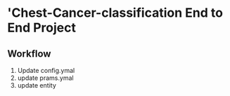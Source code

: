 # 'Chest-Cancer-classification End to  End Project 


## Workflow
1. Update config.ymal
2. update prams.ymal
3. update entity
